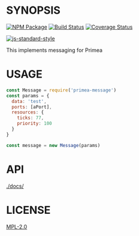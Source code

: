 # SYNOPSIS 

[![NPM Package](https://img.shields.io/npm/v/primea-message.svg?style=flat-square)](https://www.npmjs.org/package/primea-message)
[![Build Status](https://img.shields.io/travis/primea/js-primea-message.svg?branch=master&style=flat-square)](https://travis-ci.org/primea/js-primea-message)
[![Coverage Status](https://img.shields.io/coveralls/primea/js-primea-message.svg?style=flat-square)](https://coveralls.io/r/primea/js-primea-message)

[![js-standard-style](https://cdn.rawgit.com/feross/standard/master/badge.svg)](https://github.com/feross/standard)  

This implements messaging for Primea

# USAGE
```javascript
const Message = require('primea-message')
const params = {
  data: 'test',
  ports: [aPort],
  resources: {
    ticks: 77,
    priority: 100
  }
}

const message = new Message(params)

```

# API
[./docs/](./API.md)

# LICENSE
[MPL-2.0][LICENSE]

[LICENSE]: https://tldrlegal.com/license/mozilla-public-license-2.0-(mpl-2)
